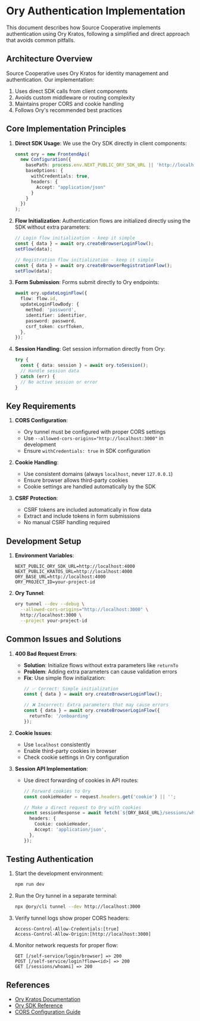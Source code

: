 # Ory Authentication Implementation

This document describes how Source Cooperative implements authentication using Ory Kratos, following a simplified and direct approach that avoids common pitfalls.

## Architecture Overview

Source Cooperative uses Ory Kratos for identity management and authentication. Our implementation:

1. Uses direct SDK calls from client components
2. Avoids custom middleware or routing complexity
3. Maintains proper CORS and cookie handling
4. Follows Ory's recommended best practices

## Core Implementation Principles

1. **Direct SDK Usage**: We use the Ory SDK directly in client components:
   ```typescript
   const ory = new FrontendApi(
     new Configuration({
       basePath: process.env.NEXT_PUBLIC_ORY_SDK_URL || 'http://localhost:4000',
       baseOptions: {
         withCredentials: true,
         headers: {
           Accept: "application/json"
         }
       }
     })
   );
   ```

2. **Flow Initialization**: Authentication flows are initialized directly using the SDK without extra parameters:
   ```typescript
   // Login flow initialization - keep it simple
   const { data } = await ory.createBrowserLoginFlow();
   setFlow(data);
   
   // Registration flow initialization - keep it simple
   const { data } = await ory.createBrowserRegistrationFlow();
   setFlow(data);
   ```

3. **Form Submission**: Forms submit directly to Ory endpoints:
   ```typescript
   await ory.updateLoginFlow({
     flow: flow.id,
     updateLoginFlowBody: {
       method: 'password',
       identifier: identifier,
       password: password,
       csrf_token: csrfToken,
     },
   });
   ```

4. **Session Handling**: Get session information directly from Ory:
   ```typescript
   try {
     const { data: session } = await ory.toSession();
     // Handle session data
   } catch (err) {
     // No active session or error
   }
   ```

## Key Requirements

1. **CORS Configuration**:
   - Ory tunnel must be configured with proper CORS settings
   - Use `--allowed-cors-origins="http://localhost:3000"` in development
   - Ensure `withCredentials: true` in SDK configuration

2. **Cookie Handling**:
   - Use consistent domains (always `localhost`, never `127.0.0.1`)
   - Ensure browser allows third-party cookies
   - Cookie settings are handled automatically by the SDK

3. **CSRF Protection**:
   - CSRF tokens are included automatically in flow data
   - Extract and include tokens in form submissions
   - No manual CSRF handling required

## Development Setup

1. **Environment Variables**:
   ```env
   NEXT_PUBLIC_ORY_SDK_URL=http://localhost:4000
   NEXT_PUBLIC_KRATOS_URL=http://localhost:4000
   ORY_BASE_URL=http://localhost:4000
   ORY_PROJECT_ID=your-project-id
   ```

2. **Ory Tunnel**:
   ```bash
   ory tunnel --dev --debug \
     --allowed-cors-origins="http://localhost:3000" \
     http://localhost:3000 \
     --project your-project-id
   ```

## Common Issues and Solutions

1. **400 Bad Request Errors**:
   - **Solution**: Initialize flows without extra parameters like `returnTo`
   - **Problem**: Adding extra parameters can cause validation errors
   - **Fix**: Use simple flow initialization:
     ```typescript
     // ✅ Correct: Simple initialization
     const { data } = await ory.createBrowserLoginFlow();
     
     // ❌ Incorrect: Extra parameters that may cause errors
     const { data } = await ory.createBrowserLoginFlow({
       returnTo: '/onboarding'
     });
     ```

2. **Cookie Issues**:
   - Use `localhost` consistently
   - Enable third-party cookies in browser
   - Check cookie settings in Ory configuration

3. **Session API Implementation**:
   - Use direct forwarding of cookies in API routes:
     ```typescript
     // Forward cookies to Ory
     const cookieHeader = request.headers.get('cookie') || '';
     
     // Make a direct request to Ory with cookies
     const sessionResponse = await fetch(`${ORY_BASE_URL}/sessions/whoami`, {
       headers: {
         Cookie: cookieHeader,
         Accept: 'application/json',
       },
     });
     ```

## Testing Authentication

1. Start the development environment:
   ```bash
   npm run dev
   ```

2. Run the Ory tunnel in a separate terminal:
   ```bash
   npx @ory/cli tunnel --dev http://localhost:3000
   ```

3. Verify tunnel logs show proper CORS headers:
   ```
   Access-Control-Allow-Credentials:[true]
   Access-Control-Allow-Origin:[http://localhost:3000]
   ```

4. Monitor network requests for proper flow:
   ```
   GET [/self-service/login/browser] => 200
   POST [/self-service/login?flow=<id>] => 200
   GET [/sessions/whoami] => 200
   ```

## References

- [Ory Kratos Documentation](https://www.ory.sh/docs/kratos)
- [Ory SDK Reference](https://www.ory.sh/docs/reference/api)
- [CORS Configuration Guide](https://www.ory.sh/docs/ecosystem/configuring-cors) 